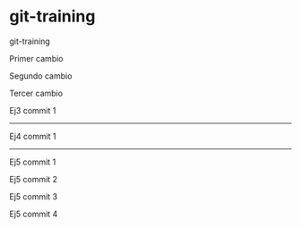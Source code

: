 # git-training
git-training


Primer cambio

Segundo cambio

Tercer cambio


Ej3 commit 1

------------------

Ej4 commit 1

------------------


Ej5 commit 1

Ej5 commit 2

Ej5 commit 3

Ej5 commit 4

